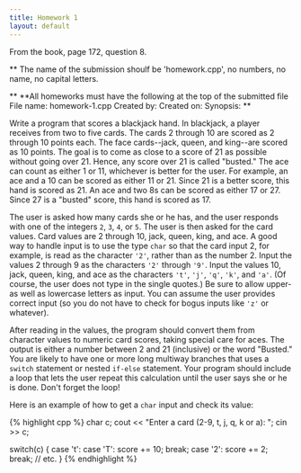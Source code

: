 ```yaml
---
title: Homework 1
layout: default
---
```


From the book, page 172, question 8.

**
The name of the submission shoulf be 'homework.cpp', no numbers, no name, no capital letters.

**
**All homeworks must have  the following at the top of the submitted file
    File name: homework-1.cpp
    Created by: 
    Created on: 
    Synopsis:
**



Write a program that scores a blackjack hand. In blackjack, a player receives
from two to five cards. The cards 2 through 10 are scored as 2 through 10
points each. The face cards--jack, queen, and king--are scored as 10 points.
The goal is to come as close to a score of 21 as possible without going over
21. Hence, any score over 21 is called "busted." The ace can count as either 1
or 11, whichever is better for the user. For example, an ace and a 10 can be
scored as either 11 or 21. Since 21 is a better score, this hand is scored as
21. An ace and two 8s can be scored as either 17 or 27. Since 27 is a "busted"
score, this hand is scored as 17.

The user is asked how many cards she or he has, and the user responds with one
of the integers `2`, `3`, `4`, or `5`. The user is then asked for the card
values. Card values are 2 through 10, jack, queen, king, and ace. A good way to
handle input is to use the type `char` so that the card input 2, for example,
is read as the character `'2'`, rather than as the number 2. Input the values 2
through 9 as the characters `'2'` through `'9'`. Input the values 10, jack,
queen, king, and ace as the characters `'t'`, `'j'`, `'q'`, `'k'`, and `'a'`.
(Of course, the user does not type in the single quotes.) Be sure to allow
upper- as well as lowercase letters as input. You can assume the user provides
correct input (so you do not have to check for bogus inputs like `'z'` or
whatever).

After reading in the values, the program should convert them from character
values to numeric card scores, taking special care for aces. The output is
either a number between 2 and 21 (inclusive) or the word "Busted." You are
likely to have one or more long multiway branches that uses a `switch`
statement or nested `if-else` statement. Your program should include a loop
that lets the user repeat this calculation until the user says she or he is
done. Don't forget the loop!

Here is an example of how to get a `char` input and check its value:

{% highlight cpp %}
char c;
cout << "Enter a card (2-9, t, j, q, k or a): ";
cin >> c;

switch(c)
{
    case 't': case 'T':
        score += 10;
        break;
    case '2':
        score += 2;
        break;
    // etc.
}
{% endhighlight %}
